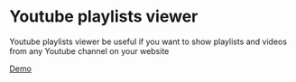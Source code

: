 # Youtube playlists viewer

Youtube playlists viewer be useful if you want to show playlists and videos from any Youtube channel on your website 

[Demo](http://pgood.space/userfiles/file/youtube-playlists-viewer/)